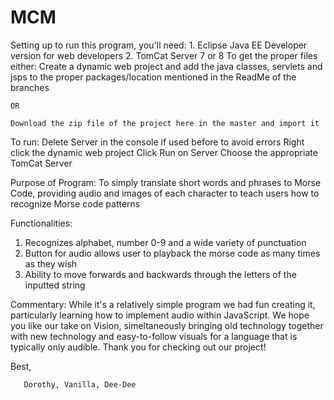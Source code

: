 # MCM
Setting up to run this program, you'll need:
    1.  Eclipse Java EE Developer version for web developers
    2.  TomCat Server 7 or 8
To get the proper files either:
    Create a dynamic web project and add the java classes, servlets and jsps to the proper packages/location mentioned in the ReadMe of       the branches 
    
    OR
    
    Download the zip file of the project here in the master and import it
    
To run:
  Delete Server in the console if used before to avoid errors
  Right click the dynamic web project
  Click Run on Server
  Choose the appropriate TomCat Server
  
Purpose of Program:
  To simply translate short words and phrases to Morse Code, providing audio and images of each character to teach users how to recognize Morse code patterns
  
Functionalities:
  1. Recognizes alphabet, number 0-9 and a wide variety of punctuation
  2. Button for audio allows user to playback the morse code as many times as they wish
  3. Ability to move forwards and backwards through the letters of the inputted string
  
Commentary: 
  While it's a relatively simple program we had fun creating it, particularly learning how to implement audio within JavaScript. We hope     you like our take on Vision, simeltaneously bringing old technology together with new technology and easy-to-follow visuals for a language that is typically only audible. Thank you for checking out our project!
  
  Best, 
  
       Dorothy, Vanilla, Dee-Dee
  
  
